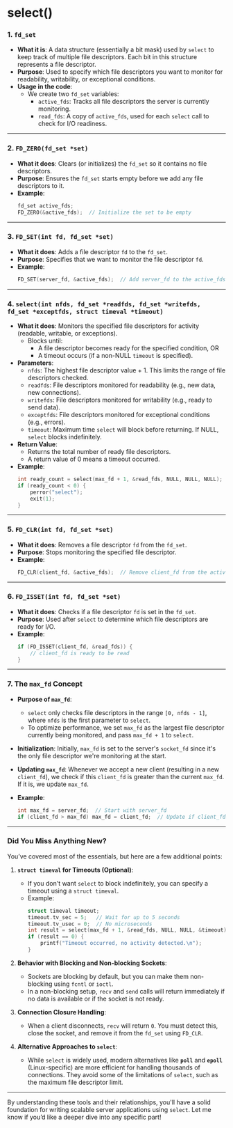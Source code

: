 # select()

### 1. **`fd_set`**

- **What it is**:
  A data structure (essentially a bit mask) used by `select` to keep track of multiple file descriptors. Each bit in this structure represents a file descriptor.
- **Purpose**:
  Used to specify which file descriptors you want to monitor for readability, writability, or exceptional conditions.
- **Usage in the code**:
  - We create two `fd_set` variables:
    - `active_fds`: Tracks all file descriptors the server is currently monitoring.
    - `read_fds`: A copy of `active_fds`, used for each `select` call to check for I/O readiness.

---

### 2. **`FD_ZERO(fd_set *set)`**

- **What it does**:
  Clears (or initializes) the `fd_set` so it contains no file descriptors.
- **Purpose**:
  Ensures the `fd_set` starts empty before we add any file descriptors to it.
- **Example**:
  ```c
  fd_set active_fds;
  FD_ZERO(&active_fds);  // Initialize the set to be empty
  ```

---

### 3. **`FD_SET(int fd, fd_set *set)`**

- **What it does**:
  Adds a file descriptor `fd` to the `fd_set`.
- **Purpose**:
  Specifies that we want to monitor the file descriptor `fd`.
- **Example**:
  ```c
  FD_SET(server_fd, &active_fds);  // Add server_fd to the active_fds set
  ```

---

### 4. **`select(int nfds, fd_set *readfds, fd_set *writefds, fd_set *exceptfds, struct timeval *timeout)`**

- **What it does**:
  Monitors the specified file descriptors for activity (readable, writable, or exceptions).
  - Blocks until:
    - A file descriptor becomes ready for the specified condition, OR
    - A timeout occurs (if a non-NULL `timeout` is specified).
- **Parameters**:
  - `nfds`: The highest file descriptor value + 1. This limits the range of file descriptors checked.
  - `readfds`: File descriptors monitored for readability (e.g., new data, new connections).
  - `writefds`: File descriptors monitored for writability (e.g., ready to send data).
  - `exceptfds`: File descriptors monitored for exceptional conditions (e.g., errors).
  - `timeout`: Maximum time `select` will block before returning. If NULL, `select` blocks indefinitely.
- **Return Value**:
  - Returns the total number of ready file descriptors.
  - A return value of 0 means a timeout occurred.
- **Example**:
  ```c
  int ready_count = select(max_fd + 1, &read_fds, NULL, NULL, NULL);
  if (ready_count < 0) {
      perror("select");
      exit(1);
  }
  ```

---

### 5. **`FD_CLR(int fd, fd_set *set)`**

- **What it does**:
  Removes a file descriptor `fd` from the `fd_set`.
- **Purpose**:
  Stops monitoring the specified file descriptor.
- **Example**:
  ```c
  FD_CLR(client_fd, &active_fds);  // Remove client_fd from the active_fds set
  ```

---

### 6. **`FD_ISSET(int fd, fd_set *set)`**

- **What it does**:
  Checks if a file descriptor `fd` is set in the `fd_set`.
- **Purpose**:
  Used after `select` to determine which file descriptors are ready for I/O.
- **Example**:
  ```c
  if (FD_ISSET(client_fd, &read_fds)) {
      // client_fd is ready to be read
  }
  ```

---

### 7. **The `max_fd` Concept**

- **Purpose of `max_fd`**:

  - `select` only checks file descriptors in the range `[0, nfds - 1]`, where `nfds` is the first parameter to `select`.
  - To optimize performance, we set `max_fd` as the largest file descriptor currently being monitored, and pass `max_fd + 1` to `select`.

- **Initialization**:
  Initially, `max_fd` is set to the server's `socket_fd` since it's the only file descriptor we're monitoring at the start.

- **Updating `max_fd`**:
  Whenever we accept a new client (resulting in a new `client_fd`), we check if this `client_fd` is greater than the current `max_fd`. If it is, we update `max_fd`.

- **Example**:
  ```c
  int max_fd = server_fd;  // Start with server_fd
  if (client_fd > max_fd) max_fd = client_fd;  // Update if client_fd is larger
  ```

---

### **Did You Miss Anything New?**

You’ve covered most of the essentials, but here are a few additional points:

1. **`struct timeval` for Timeouts (Optional)**:

   - If you don't want `select` to block indefinitely, you can specify a timeout using a `struct timeval`.
   - Example:
     ```c
     struct timeval timeout;
     timeout.tv_sec = 5;   // Wait for up to 5 seconds
     timeout.tv_usec = 0;  // No microseconds
     int result = select(max_fd + 1, &read_fds, NULL, NULL, &timeout);
     if (result == 0) {
         printf("Timeout occurred, no activity detected.\n");
     }
     ```

2. **Behavior with Blocking and Non-blocking Sockets**:

   - Sockets are blocking by default, but you can make them non-blocking using `fcntl` or `ioctl`.
   - In a non-blocking setup, `recv` and `send` calls will return immediately if no data is available or if the socket is not ready.

3. **Connection Closure Handling**:

   - When a client disconnects, `recv` will return `0`. You must detect this, close the socket, and remove it from the `fd_set` using `FD_CLR`.

4. **Alternative Approaches to `select`**:
   - While `select` is widely used, modern alternatives like **`poll`** and **`epoll`** (Linux-specific) are more efficient for handling thousands of connections. They avoid some of the limitations of `select`, such as the maximum file descriptor limit.

---

By understanding these tools and their relationships, you'll have a solid foundation for writing scalable server applications using `select`. Let me know if you’d like a deeper dive into any specific part!
